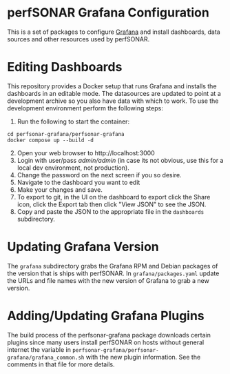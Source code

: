 # perfSONAR Grafana Configuration

This is a set of packages to configure [Grafana](https://grafana.com/) and install dashboards, data sources and other resources used by perfSONAR. 

# Editing Dashboards
This repository provides a Docker setup that runs Grafana and installs the dashboards in an editable mode. The datasources are updated to point at a development archive so you also have data with which to work. To use the development environment perform the following steps:

1. Run the following to start the container:
```
cd perfsonar-grafana/perfsonar-grafana
docker compose up --build -d
```
2. Open your web browser to http://localhost:3000
3. Login with user/pass *admin/admin* (in case its not obvious, use this for a local dev environment, not production).
4. Change the password on the next screen if you so desire.
5. Navigate to the dashboard you want to edit
6. Make your changes and save.
7. To export to git, in the UI on the dashboard to export click the Share icon, click the Export tab then click "View JSON" to see the JSON.
8. Copy and paste the JSON to the appropriate file in the `dashboards` subdirectory.

# Updating Grafana Version
The `grafana` subdirectory grabs the Grafana RPM and Debian packages of the version that is ships with perfSONAR. In `grafana/packages.yaml` update the URLs and file names with the new version of Grafana to grab a new version.

# Adding/Updating Grafana Plugins
The build process of the perfsonar-grafana package downloads certain plugins since many users install perfSONAR on hosts without general internet the variable in `perfsonar-grafana/perfsonar-grafana/grafana_common.sh` with the new plugin information. See the comments in that file for more details.